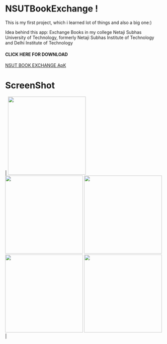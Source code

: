 # NSUTBookExchange ! 
This is my first project, which i learned lot of things and also a big one:)

Idea behind this app:
Exchange Books in my college Netaji Subhas University of Technology, formerly Netaji Subhas Institute of Technology and Delhi Institute of Technology

#### CLICK HERE FOR DOWNLOAD 
[NSUT BOOK EXCHANGE ApK](https://github.com/therealsanjeev/NSUTBookExchange/blob/master/NSUTBookEx.apk)

# ScreenShot
| <img src="https://raw.githubusercontent.com/therealsanjeev/NSUTBookExchange/master/Photos/Screenshot_20200214-005447.png" width="250"> <img src="https://raw.githubusercontent.com/therealsanjeev/NSUTBookExchange/master/Photos/Screenshot_20200214-005442.png" width="250"> 
<img src="https://raw.githubusercontent.com/therealsanjeev/NSUTBookExchange/master/Photos/Screenshot_20200214-005419.png" width="250"> 
<img src="https://raw.githubusercontent.com/therealsanjeev/NSUTBookExchange/master/Photos/Screenshot_20200214-005424.png" width="250"> 
<img src="https://raw.githubusercontent.com/therealsanjeev/NSUTBookExchange/master/Photos/Screenshot_20200214-005435.png" width="250"> |
